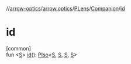 //[arrow-optics](../../../../index.md)/[arrow.optics](../../index.md)/[PLens](../index.md)/[Companion](index.md)/[id](id.md)

# id

[common]\
fun &lt;[S](id.md)&gt; [id](id.md)(): [PIso](../../-p-iso/index.md)&lt;[S](id.md), [S](id.md), [S](id.md), [S](id.md)&gt;
